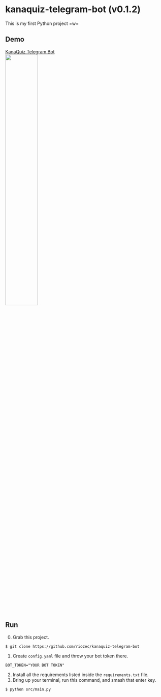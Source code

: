 # kanaquiz-telegram-bot (v0.1.2)

This is my first Python project =w=

## Demo

[KanaQuiz Telegram Bot](https://t.me/fio_kanaquiz_bot)<br>
<image src='./screenshot.jpg' width='45%'>

## Run

0. Grab this project.

```
$ git clone https://github.com/riozec/kanaquiz-telegram-bot
```

1. Create `config.yaml` file and throw your bot token there.

```
BOT_TOKEN="YOUR BOT TOKEN"
```

2. Install all the requirements listed inside the `requirements.txt` file.
3. Bring up your terminal, run this command, and smash that enter key.

```
$ python src/main.py
```
